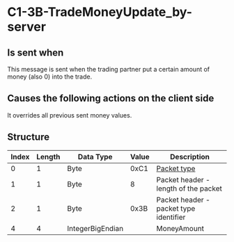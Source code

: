 # C1-3B-TradeMoneyUpdate_by-server

## Is sent when

This message is sent when the trading partner put a certain amount of money (also 0) into the trade.

## Causes the following actions on the client side

It overrides all previous sent money values.

## Structure

| Index | Length | Data Type | Value | Description |
|-------|--------|-----------|-------|-------------|
| 0 | 1 |   Byte   | 0xC1  | [Packet type](PacketTypes.md) |
| 1 | 1 |    Byte   |   8   | Packet header - length of the packet |
| 2 | 1 |    Byte   | 0x3B  | Packet header - packet type identifier |
| 4 | 4 | IntegerBigEndian |  | MoneyAmount |